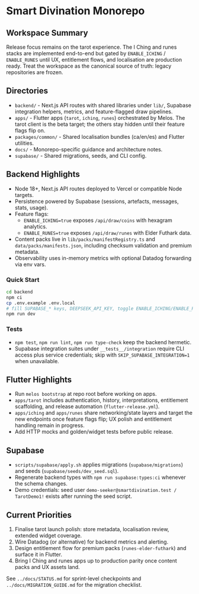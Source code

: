# Smart Divination Monorepo

## Workspace Summary
Release focus remains on the tarot experience. The I Ching and runes stacks are implemented end-to-end but gated by `ENABLE_ICHING` / `ENABLE_RUNES` until UX, entitlement flows, and localisation are production ready. Treat the workspace as the canonical source of truth: legacy repositories are frozen.

## Directories
- `backend/` - Next.js API routes with shared libraries under `lib/`, Supabase integration helpers, metrics, and feature-flagged draw pipelines.
- `apps/` - Flutter apps (`tarot`, `iching`, `runes`) orchestrated by Melos. The tarot client is the beta target; the others stay hidden until their feature flags flip on.
- `packages/common/` - Shared localisation bundles (ca/en/es) and Flutter utilities.
- `docs/` - Monorepo-specific guidance and architecture notes.
- `supabase/` - Shared migrations, seeds, and CLI config.

## Backend Highlights
- Node 18+, Next.js API routes deployed to Vercel or compatible Node targets.
- Persistence powered by Supabase (sessions, artefacts, messages, stats, usage).
- Feature flags:
  - `ENABLE_ICHING=true` exposes `/api/draw/coins` with hexagram analytics.
  - `ENABLE_RUNES=true` exposes `/api/draw/runes` with Elder Futhark data.
- Content packs live in `lib/packs/manifestRegistry.ts` and `data/packs/manifests.json`, including checksum validation and premium metadata.
- Observability uses in-memory metrics with optional Datadog forwarding via env vars.

### Quick Start
```bash
cd backend
npm ci
cp .env.example .env.local
# fill SUPABASE_* keys, DEEPSEEK_API_KEY, toggle ENABLE_ICHING/ENABLE_RUNES as needed
npm run dev
```

### Tests
- `npm test`, `npm run lint`, `npm run type-check` keep the backend hermetic.
- Supabase integration suites under `__tests__/integration` require CLI access plus service credentials; skip with `SKIP_SUPABASE_INTEGRATION=1` when unavailable.

## Flutter Highlights
- Run `melos bootstrap` at repo root before working on apps.
- `apps/tarot` includes authentication, history, interpretations, entitlement scaffolding, and release automation (`flutter-release.yml`).
- `apps/iching` and `apps/runes` share networking/state layers and target the new endpoints once feature flags flip; UX polish and entitlement handling remain in progress.
- Add HTTP mocks and golden/widget tests before public release.

## Supabase
- `scripts/supabase/apply.sh` applies migrations (`supabase/migrations`) and seeds (`supabase/seeds/dev_seed.sql`).
- Regenerate backend types with `npm run supabase:types:ci` whenever the schema changes.
- Demo credentials: seed user `demo-seeker@smartdivination.test / TarotDemo1!` exists after running the seed script.

## Current Priorities
1. Finalise tarot launch polish: store metadata, localisation review, extended widget coverage.
2. Wire Datadog (or alternative) for backend metrics and alerting.
3. Design entitlement flow for premium packs (`runes-elder-futhark`) and surface it in Flutter.
4. Bring I Ching and runes apps up to production parity once content packs and UX assets land.

See `../docs/STATUS.md` for sprint-level checkpoints and `../docs/MIGRATION_GUIDE.md` for the migration checklist.
